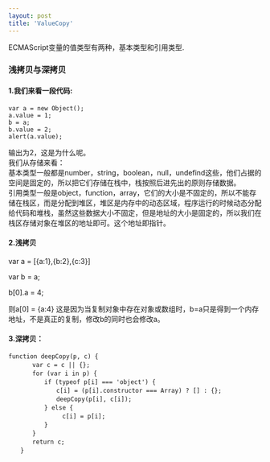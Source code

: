 ```yaml
---
layout: post
title: 'ValueCopy'
---
```

ECMAScript变量的值类型有两种，基本类型和引用类型.
<!--break-->
###  浅拷贝与深拷贝
#### 1.我们来看一段代码: 
```
var a = new Object();
a.value = 1;
b = a;
b.value = 2;
alert(a.value);
```
输出为2，这是为什么呢。  
我们从存储来看：  
基本类型一般都是number，string，boolean，null，undefind这些，他们占据的空间是固定的，所以把它们存储在栈中，栈按照后进先出的原则存储数据。  
引用类型一般是object，function，array，它们的大小是不固定的，所以不能存储在栈区，而是分配到堆区，堆区是内存中的动态区域，程序运行的时候动态分配给代码和堆栈，虽然这些数据大小不固定，但是地址的大小是固定的，所以我们在栈区存储对象在堆区的地址即可。这个地址即指针。 

#### 2.浅拷贝
var a = [{a:1},{b:2},{c:3}]

var b = a;

b[0].a = 4;

则a[0] = {a:4} 这是因为当复制对象中存在对象或数组时，b=a只是得到一个内存地址，不是真正的复制，修改b的同时也会修改a。

#### 3.深拷贝：
```
function deepCopy(p, c) {
　　　　var c = c || {};
　　　　for (var i in p) {
　　　　　　if (typeof p[i] === 'object') {
　　　　　　　　c[i] = (p[i].constructor === Array) ? [] : {};
　　　　　　　　deepCopy(p[i], c[i]);
　　　　　　} else {
　　　　　　　　　c[i] = p[i];
　　　　　　}
　　　　}
　　　　return c;
　　}
```